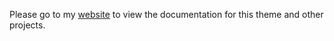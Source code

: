 Please go to my [website](https://shaneschroll.dev/mockups/help-docs) to view the documentation for this theme and other projects.